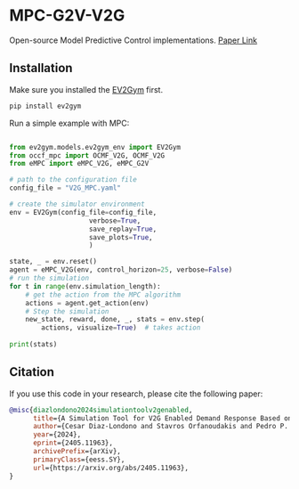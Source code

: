 # MPC-G2V-V2G
Open-source Model Predictive Control implementations. [Paper Link](https://arxiv.org/abs/2405.11963)

## Installation

Make sure you installed the [EV2Gym](https://github.com/StavrosOrf/ev2gym) first.

```bash
pip install ev2gym
```

Run a simple example with MPC:
```python

from ev2gym.models.ev2gym_env import EV2Gym
from occf_mpc import OCMF_V2G, OCMF_V2G
from eMPC import eMPC_V2G, eMPC_G2V

# path to the configuration file
config_file = "V2G_MPC.yaml"

# create the simulator environment
env = EV2Gym(config_file=config_file,
                    verbose=True,
                    save_replay=True,                       
                    save_plots=True,
                    )

state, _ = env.reset()
agent = eMPC_V2G(env, control_horizon=25, verbose=False)
# run the simulation
for t in range(env.simulation_length):        
    # get the action from the MPC algorithm
    actions = agent.get_action(env)
    # Step the simulation
    new_state, reward, done, _, stats = env.step(
        actions, visualize=True)  # takes action        
    
print(stats)

```




## Citation
If you use this code in your research, please cite the following paper:

```bibtex
@misc{diazlondono2024simulationtoolv2genabled,
      title={A Simulation Tool for V2G Enabled Demand Response Based on Model Predictive Control}, 
      author={Cesar Diaz-Londono and Stavros Orfanoudakis and Pedro P. Vergara and Peter Palensky and Fredy Ruiz and Giambattista Gruosso},
      year={2024},
      eprint={2405.11963},
      archivePrefix={arXiv},
      primaryClass={eess.SY},
      url={https://arxiv.org/abs/2405.11963}, 
}
```


